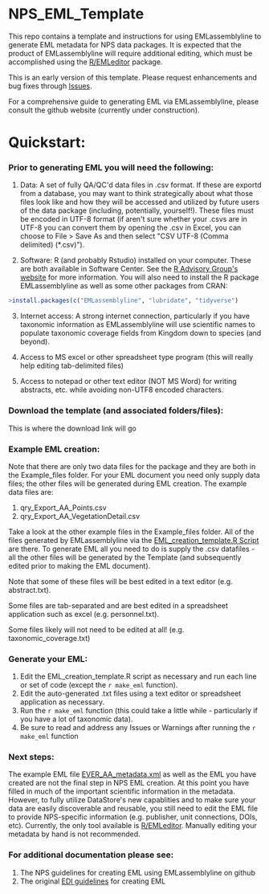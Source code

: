 # NPS_EML_Template
This repo contains a template and instructions for using EMLassemblyline to generate EML metadata for NPS data packages. It is expected that the product of EMLassemblyline will require additional editing, which must be accomplished using the [R/EMLeditor](https::github.com/nationalparkservice/EMLeditor) package.

This is an early version of this template. Please request enhancements and bug fixes through [Issues](https://github.com/nationalparkservice/NPS_EML_Template/issues).

For a comprehensive guide to generating EML via EMLassemblyline, please consult the github website (currently under construction).

# Quickstart:

### Prior to generating EML you will need the following:

1) Data: A set of fully QA/QC'd data files in .csv format. If these are exportd from a database, you may want to think strategically about what those files look like and how they will be accessed and utilized by future users of the data package (including, potentially, yourself!). These files must be encoded in UTF-8 format (if aren't sure whether your .csvs are in UTF-8 you can convert them by opening the .csv in Excel, you can choose to File > Save As and then select "CSV UTF-8 (Comma delimited) (*.csv)").

2) Software: R (and probably Rstudio) installed on your computer. These are both available in Software Center. See the [R Advisory Group's website](https://doimspp.sharepoint.com/sites/nps-nrss-imdiv/SitePages/R-Adv.aspx) for more information. You will also need to install the R package EMLassemblyline as well as some other packages from CRAN:
```r
>install.packages(c("EMLassemblyline", "lubridate", "tidyverse")
```

3) Internet access: A strong internet connection, particularly if you have taxonomic information as EMLassemblyline will use scientific names to populate taxonomic coverage fields from Kingdom down to species (and beyond).

4) Access to MS excel or other spreadsheet type program (this will really help editing tab-delimited files)

5) Access to notepad or other text editor (NOT MS Word) for writing abstracts, etc. while avoiding non-UTF8 encoded characters.

### Download the template (and associated folders/files):
This is where the download link will go

### Example EML creation:
Note that there are only two data files for the package and they are both in the Example_files folder. For your EML document you need only supply data files; the other files will be generated during EML creation. The example data files are:
1) qry_Export_AA_Points.csv
2) qry_Export_AA_VegetationDetail.csv

Take a look at the other example files in the Example_files folder. All of the files generated by EMLassemblyline via the [EML_creation_template.R Script](EML_creation_template.R) are there.  To generate EML all you need to do is supply the .csv datafiles - all the other files will be generated by the Template (and subsequently edited prior to making the EML document).

  Note that some of these files will be best edited in a text editor (e.g. abstract.txt).

  Some files are tab-separated and are best edited in a spreadsheet application such as excel (e.g. personnel.txt).

  Some files likely will not need to be edited at all! (e.g. taxonomic_coverage.txt)

### Generate your EML:
1) Edit the EML_creation_template.R script as necessary and run each line or set of code (except the `r make_eml` function).
2) Edit the auto-generated .txt files using a text editor or spreadsheet application as necessary.
3) Run the `r make_eml` function (this could take a little while - particularly if you have a lot of taxonomic data).
4) Be sure to read and address any Issues or Warnings after running the `r make_eml` function

### Next steps:
The example EML file [EVER_AA_metadata.xml](Example_files/EVER_AA_metadata.xml) as well as the EML you have created are not the final step in NPS EML creation. At this point you have filled in much of the important scientific information in the metadata. However, to fully utilize DataStore's new capablities and to make sure your data are easily discoverable and reusable, you still need to edit the EML file to provide NPS-specific information (e.g. publisher, unit connections, DOIs, etc). Currently, the only tool available is [R/EMLeditor](https//:github.com/nationalparkservice/EMLeditor). Manually editing your metadata by hand is not recommended.

### For additional documentation please see:
1) The NPS guidelines for creating EML using EMLassemblyline on github
2) The original [EDI guidelines](https://ediorg.github.io/EMLassemblyline/articles/edit_tmplts.html) for creating EML


